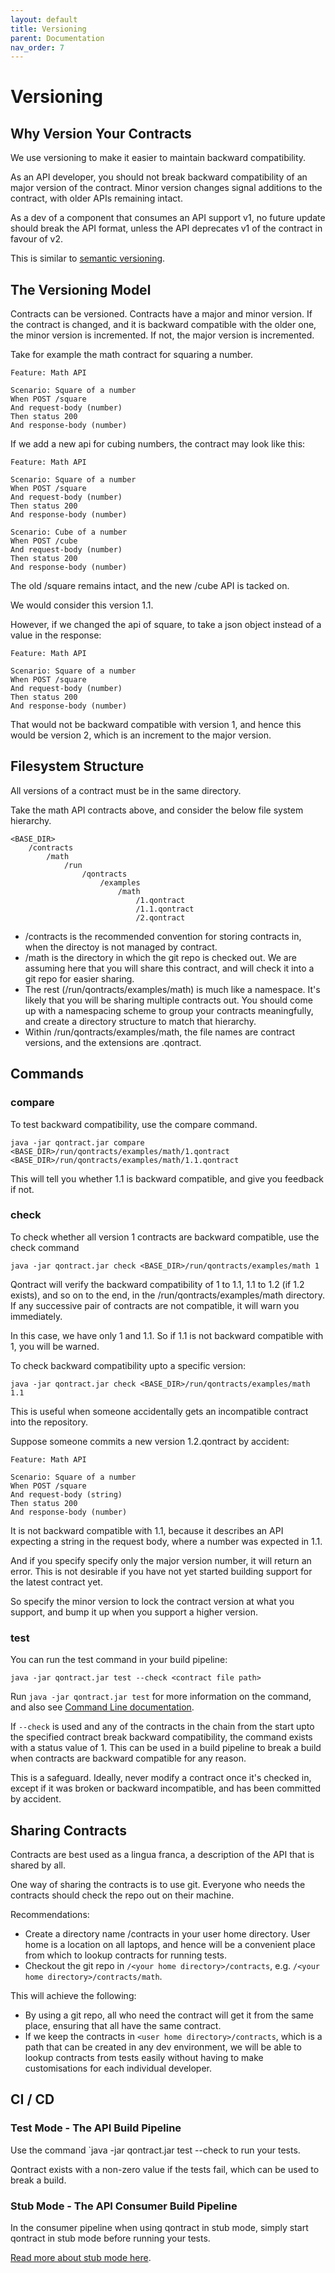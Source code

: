 ```yaml
---
layout: default
title: Versioning
parent: Documentation
nav_order: 7
---
```

Versioning
==========

## Why Version Your Contracts

We use versioning to make it easier to maintain backward compatibility.

As an API developer, you should not break backward compatibility of an major version of the contract. Minor version changes signal additions to the contract, with older APIs remaining intact.

As a dev of a component that consumes an API support v1, no future update should break the API format, unless the API deprecates v1 of the contract in favour of v2.

This is similar to [semantic versioning](https://semver.org).

## The Versioning Model

Contracts can be versioned. Contracts have a major and minor version. If the contract is changed, and it is backward compatible with the older one, the minor version is incremented. If not, the major version is incremented.

Take for example the math contract for squaring a number.

```gherkin
Feature: Math API

Scenario: Square of a number
When POST /square
And request-body (number)
Then status 200
And response-body (number)
```

If we add a new api for cubing numbers, the contract may look like this:

```gherkin
Feature: Math API

Scenario: Square of a number
When POST /square
And request-body (number)
Then status 200
And response-body (number)

Scenario: Cube of a number
When POST /cube
And request-body (number)
Then status 200
And response-body (number)
```

The old /square remains intact, and the new /cube API is tacked on.

We would consider this version 1.1.

However, if we changed the api of square, to take a json object instead of a value in the response:

```gherkin
Feature: Math API

Scenario: Square of a number
When POST /square
And request-body (number)
Then status 200
And response-body (number)
```

That would not be backward compatible with version 1, and hence this would be version 2, which is an increment to the major version.

## Filesystem Structure

All versions of a contract must be in the same directory.

Take the math API contracts above, and consider the below file system hierarchy.

    <BASE_DIR>
        /contracts
            /math
                /run
                    /qontracts
                        /examples
                            /math
                                /1.qontract
                                /1.1.qontract
                                /2.qontract

- /contracts is the recommended convention for storing contracts in, when the directoy is not managed by contract.
- /math is the directory in which the git repo is checked out. We are assuming here that you will share this contract, and will check it into a git repo for easier sharing.
- The rest (/run/qontracts/examples/math) is much like a namespace. It's likely that you will be sharing multiple contracts out. You should come up with a namespacing scheme to group your contracts meaningfully, and create a directory structure to match that hierarchy.
- Within /run/qontracts/examples/math, the file names are contract versions, and the extensions are .qontract.

## Commands

### compare
To test backward compatibility, use the compare command.

    java -jar qontract.jar compare <BASE_DIR>/run/qontracts/examples/math/1.qontract <BASE_DIR>/run/qontracts/examples/math/1.1.qontract

This will tell you whether 1.1 is backward compatible, and give you feedback if not.

### check

To check whether all version 1 contracts are backward compatible, use the check command

    java -jar qontract.jar check <BASE_DIR>/run/qontracts/examples/math 1

Qontract will verify the backward compatibility of 1 to 1.1, 1.1 to 1.2 (if 1.2 exists), and so on to the end, in the /run/qontracts/examples/math directory. If any successive pair of contracts are not compatible, it will warn you immediately.

In this case, we have only 1 and 1.1. So if 1.1 is not backward compatible with 1, you will be warned.

To check backward compatibility upto a specific version:

    java -jar qontract.jar check <BASE_DIR>/run/qontracts/examples/math 1.1

This is useful when someone accidentally gets an incompatible contract into the repository.

Suppose someone commits a new version 1.2.qontract by accident:

```gherkin
Feature: Math API

Scenario: Square of a number
When POST /square
And request-body (string)
Then status 200
And response-body (number)
```

It is not backward compatible with 1.1, because it describes an API expecting a string in the request body, where a number was expected in 1.1.

And if you specify specify only the major version number, it will return an error. This is not desirable if you have not yet started building support for the latest contract yet.

So specify the minor version to lock the contract version at what you support, and bump it up when you support a higher version.

### test

You can run the test command in your build pipeline:

    java -jar qontract.jar test --check <contract file path>

Run `java -jar qontract.jar test` for more information on the command, and also see [Command Line documentation](/documentation/command_line.html#test-mode).

If `--check` is used and any of the contracts in the chain from the start upto the specified contract break backward compatibility, the command exists with a status value of 1. This can be used in a build pipeline to break a build when contracts are backward compatible for any reason.

This is a safeguard. Ideally, never modify a contract once it's checked in, except if it was broken or backward incompatible, and has been committed by accident.

## Sharing Contracts

Contracts are best used as a lingua franca, a description of the API that is shared by all.

One way of sharing the contracts is to use git. Everyone who needs the contracts should check the repo out on their machine.

Recommendations:
- Create a directory name /contracts in your user home directory. User home is a location on all laptops, and hence will be a convenient place from which to lookup contracts for running tests.
- Checkout the git repo in `/<your home directory>/contracts`, e.g. `/<your home directory>/contracts/math`.

This will achieve the following:
- By using a git repo, all who need the contract will get it from the same place, ensuring that all have the same contract.
- If we keep the contracts in `<user home directory>/contracts`, which is a path that can be created in any dev environment, we will be able to lookup contracts from tests easily without having to make customisations for each individual developer.

## CI / CD

### Test Mode - The API Build Pipeline

Use the command `java -jar qontract.jar test --check <contract file path with minor version> to run your tests.

Qontract exists with a non-zero value if the tests fail, which can be used to break a build.

### Stub Mode - The API Consumer Build Pipeline

In the consumer pipeline when using qontract in stub mode, simply start qontract in stub mode before running your tests.

[Read more about stub mode here](/documentation/command_line.html#stub-mode).
